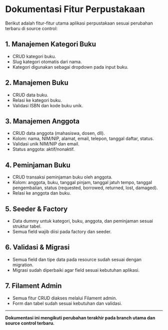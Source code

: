 # Dokumentasi Fitur Perpustakaan

Berikut adalah fitur-fitur utama aplikasi perpustakaan sesuai perubahan terbaru di source control:

## 1. Manajemen Kategori Buku

-   CRUD kategori buku.
-   Slug kategori otomatis dari nama.
-   Kategori digunakan sebagai dropdown pada input buku.

## 2. Manajemen Buku

-   CRUD data buku.
-   Relasi ke kategori buku.
-   Validasi ISBN dan kode buku unik.

## 3. Manajemen Anggota

-   CRUD data anggota (mahasiswa, dosen, dll).
-   Kolom: nama, NIM/NIP, alamat, email, telepon, tanggal daftar, status.
-   Validasi unik NIM/NIP dan email.
-   Status anggota: aktif/nonaktif.

## 4. Peminjaman Buku

-   CRUD transaksi peminjaman buku oleh anggota.
-   Kolom: anggota, buku, tanggal pinjam, tanggal jatuh tempo, tanggal pengembalian, status (requested, borrowed, returned, lost, damaged).
-   Relasi ke anggota dan buku.

## 5. Seeder & Factory

-   Data dummy untuk kategori, buku, anggota, dan peminjaman sesuai struktur tabel.
-   Semua field wajib diisi pada factory dan seeder.

## 6. Validasi & Migrasi

-   Semua field dan tipe data pada resource sudah sesuai dengan migration.
-   Migrasi sudah diperbaiki agar field sesuai kebutuhan aplikasi.

## 7. Filament Admin

-   Semua fitur CRUD diakses melalui Filament admin.
-   Form dan tabel sudah sesuai kebutuhan dan validasi.

---

**Dokumentasi ini mengikuti perubahan terakhir pada branch utama dan source control terbaru.**
